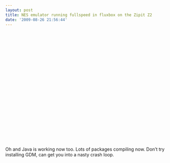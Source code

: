 ```yaml
---
layout: post
title: NES emulator running fullspeed in fluxbox on the Zipit Z2
date: '2009-08-26 21:56:44'
---
```



<object height="344" width="425"><param name="movie" value="http://www.youtube.com/v/uwxGQhtf4uU&hl=en&fs=1"></param><param name="allowFullScreen" value="true"></param><param name="allowscriptaccess" value="always"></param><embed allowfullscreen="true" allowscriptaccess="always" height="344" src="http://www.youtube.com/v/uwxGQhtf4uU&hl=en&fs=1" type="application/x-shockwave-flash" width="425"></embed></object>

Oh and Java is working now too. Lots of packages compiling now. Don’t try installing GDM, can get you into a nasty crash loop.


